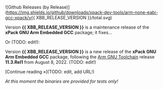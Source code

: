 ![Github Releases (by Release)](https://img.shields.io/github/downloads/xpack-dev-tools/arm-none-eabi-gcc-xpack/v{{ XBB_RELEASE_VERSION }}/total.svg)

Version **{{ XBB_RELEASE_VERSION }}** is a maintenance release of the **xPack GNU Arm Embedded GCC** package; it fixes...

Or (TODO: edit!):

Version **{{ XBB_RELEASE_VERSION }}** is a new release of the **xPack GNU Arm Embedded GCC** package, following the [Arm GNU Toolchain](https://developer.arm.com/tools-and-software/open-source-software/developer-tools/gnu-toolchain/downloads/) release **11.3.Rel1** from August 8, 2022. (TODO: edit!)

[Continue reading »](TODO: edit, add URL!)

_At this moment the binaries are provided for tests only!_
